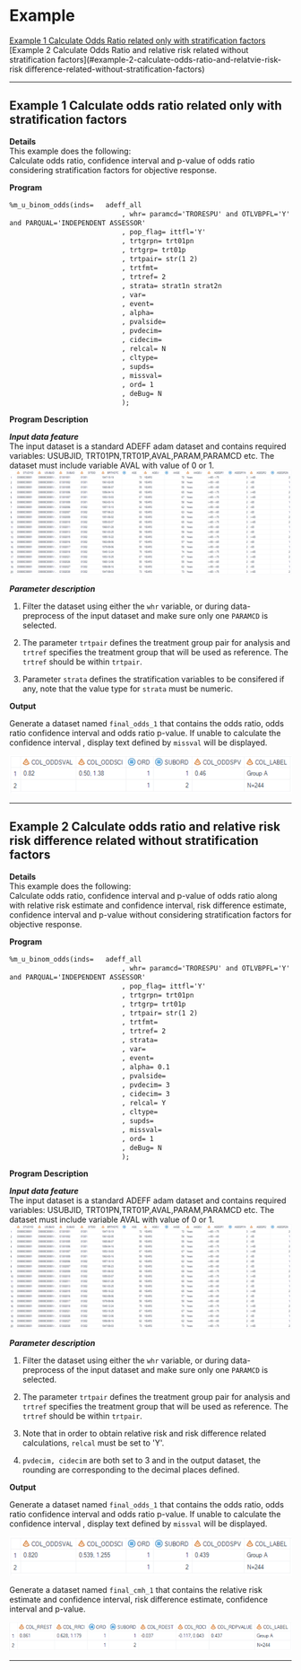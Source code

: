 # Example

[Example 1 Calculate Odds Ratio related only with stratification factors](#example-1-calculate-odds-ratio-related-only-with-stratification-factors)<br>
[Example 2 Calculate Odds Ratio and relative risk related without stratification factors](#example-2-calculate-odds-ratio-and-relatvie-risk-risk difference-related-without-stratification-factors)<br>

---


## Example 1 Calculate odds ratio related only with stratification factors

**Details**<br>
This example does the following:<br>
Calculate odds ratio, confidence interval and p-value of odds ratio considering stratification factors for objective response. <br>

**Program**<br>

```sas
%m_u_binom_odds(inds=   adeff_all
							, whr= paramcd='TRORESPU' and OTLVBPFL='Y' and PARQUAL='INDEPENDENT ASSESSOR'
							, pop_flag= ittfl='Y'
							, trtgrpn= trt01pn
							, trtgrp= trt01p
							, trtpair= str(1 2)
							, trtfmt=
							, trtref= 2
							, strata= strat1n strat2n
							, var=
							, event=
							, alpha=
							, pvalside=
							, pvdecim=
							, cidecim=
							, relcal= N
							, cltype=
							, supds=
							, missval=
							, ord= 1
							, deBug= N
							);
```
**Program Description**<br>

***Input data feature***<br>
The input dataset is a standard ADEFF adam dataset and contains required variables: USUBJID, TRT01PN,TRT01P,AVAL,PARAM,PARAMCD etc. The dataset must include variable AVAL with value of 0 or 1. 
![Input1](input1.png)

***Parameter description***<br>
1. Filter the dataset using either the `whr` variable, or during data-preprocess of the input dataset and make sure only one `PARAMCD` is selected. <br>

2. The parameter `trtpair` defines the treatment group pair for analysis and `trtref` specifies the treatment group that will be used as reference. The `trtref` should be within `trtpair`. <br>

3. Parameter `strata` defines the stratification variables to be consifered if any, note that the value type for `strata` must be numeric.

**Output**<br>

Generate a dataset named `final_odds_1` that contains the odds ratio, odds ratio confidence interval and odds ratio p-value.
If unable to calculate the confidence interval , display text defined by `missval` will be displayed.<br>

 ![Output1](output1.png)

---

## Example 2 Calculate odds ratio and relative risk risk difference related without stratification factors

**Details**<br>
This example does the following:<br>
Calculate odds ratio, confidence interval and p-value of odds ratio along with relative risk estimate and confidence interval, risk difference estimate, confidence interval and p-value without considering stratification factors for objective response.  <br>

**Program**<br>

```sas
%m_u_binom_odds(inds=   adeff_all
							, whr= paramcd='TRORESPU' and OTLVBPFL='Y' and PARQUAL='INDEPENDENT ASSESSOR'
							, pop_flag= ittfl='Y'
							, trtgrpn= trt01pn
							, trtgrp= trt01p
							, trtpair= str(1 2)
							, trtfmt=
							, trtref= 2
							, strata=
							, var=
							, event=
							, alpha= 0.1
							, pvalside= 
							, pvdecim= 3
							, cidecim= 3
							, relcal= Y
							, cltype=
							, supds=
							, missval=
							, ord= 1
							, deBug= N
							);
```
**Program Description**<br>

***Input data feature***<br>
The input dataset is a standard ADEFF adam dataset and contains required variables: USUBJID, TRT01PN,TRT01P,AVAL,PARAM,PARAMCD etc. The dataset must include variable AVAL with value of 0 or 1. 
![Input1](input1.png)

***Parameter description***<br>
1. Filter the dataset using either the `whr` variable, or during data-preprocess of the input dataset and make sure only one `PARAMCD` is selected. <br>

2. The parameter `trtpair` defines the treatment group pair for analysis and `trtref` specifies the treatment group that will be used as reference. The `trtref` should be within `trtpair`. <br>

3. Note that in order to obtain relative risk and risk difference related calculations, `relcal` must be set to 'Y'.

4. `pvdecim, cidecim` are both set to 3 and in the output dataset, the rounding are corresponding to the decimal places defined.

**Output**<br>

Generate a dataset named `final_odds_1` that contains the odds ratio, odds ratio confidence interval and odds ratio p-value.
If unable to calculate the confidence interval , display text defined by `missval` will be displayed.<br>

 ![Output2](output2.png)

Generate a dataset named `final_cmh_1` that contains the relative risk estimate and confidence interval, risk difference estimate, confidence interval and p-value.


![Output3](output3.png)

---
